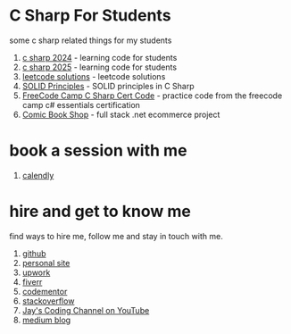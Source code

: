 # C Sharp For Students

some c sharp related things for my students

1. [c sharp 2024](CS2024) - learning code for students
1. [c sharp 2025](CS2025) - learning code for students
1. [leetcode solutions](LC2024) - leetcode solutions
1. [SOLID Principles](SOLIDPrinciples) - SOLID principles in C Sharp
1. [FreeCode Camp C Sharp Cert Code](FreeCodeCampCSharp) - practice code from the freecode camp c# essentials certification
2. [Comic Book Shop](https://github.com/Jay-study-nildana/comicbookshop) - full stack .net ecommerce project

# book a session with me

1. [calendly](https://calendly.com/jaycodingtutor/30min)

# hire and get to know me

find ways to hire me, follow me and stay in touch with me.

1. [github](https://github.com/Jay-study-nildana)
1. [personal site](https://thechalakas.com)
1. [upwork](https://www.upwork.com/fl/vijayasimhabr)
1. [fiverr](https://www.fiverr.com/jay_codeguy)
1. [codementor](https://www.codementor.io/@vijayasimhabr)
1. [stackoverflow](https://stackoverflow.com/users/5338888/jay)
1. [Jay's Coding Channel on YouTube](https://www.youtube.com/channel/UCJJVulg4J7POMdX0veuacXw/)
1. [medium blog](https://medium.com/@vijayasimhabr)
